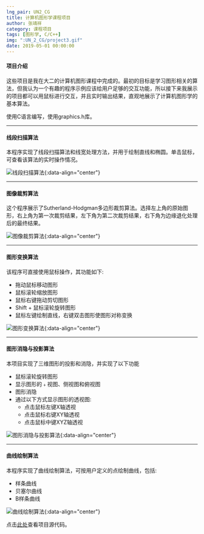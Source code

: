 ```yaml
---
lng_pair: UN2_CG
title: 计算机图形学课程项目
author: 张靖祥
category: 课程项目
tags: [图形学, C/C++]
img: ":UN_2_CG/project3.gif"
date: 2019-05-01 00:00:00
---
```


#### 项目介绍

这些项目是我在大二的计算机图形课程中完成的。最初的目标是学习图形相关的算法，但我认为一个有趣的程序示例应该给用户足够的交互功能，所以接下来我展示的项目都可以用鼠标进行交互，并且实时输出结果，直观地展示了计算机图形学的基本算法。 

<!-- outline-start -->

使用C语言编写，使用graphics.h库。

<!-- outline-end --> 

***

#### 线段扫描算法

本程序实现了线段扫描算法和线宽处理方法，并用于绘制直线和椭圆。单击鼠标，可查看该算法的实时操作情况。 

![线段扫描算法](:UN_2_CG/project1.gif){:data-align="center"}

***

#### 图像裁剪算法

这个程序展示了Sutherland-Hodgman多边形裁剪算法。选择左上角的原始图形，右上角为第一次裁剪结果，左下角为第二次裁剪结果，右下角为边缘退化处理后的最终结果。 

![图像裁剪算法](:UN_2_CG/project2.gif){:data-align="center"}

***

#### 图形变换算法

该程序可直接使用鼠标操作，其功能如下: 

- 拖动鼠标移动图形  
- 鼠标滚轮缩放图形  
- 鼠标右键拖动剪切图形  
- Shift + 鼠标滚轮旋转图形  
- 鼠标左键绘制直线，右键双击图形使图形对称变换 

![图形变换算法](:UN_2_CG/project3.gif){:data-align="center"}

***

#### 图形消隐与投影算法

本项目实现了三维图形的投影和消隐，并实现了以下功能
- 鼠标滚轮旋转图形  
- 显示图形的﹢视图、侧视图和俯视图  
- 图形消隐  
- 通过以下方式显示图形的透视图:  
  - 点击鼠标左键X轴透视
  - 点击鼠标右键XY轴透视
  - 点击鼠标中键XYZ轴透视

![图形消隐与投影算法](:UN_2_CG/project4.gif){:data-align="center"}

***

#### 曲线绘制算法

本程序实现了曲线绘制算法，可按用户定义的点绘制曲线，包括:  
- 样条曲线  
- 贝塞尔曲线  
- B样条曲线 

![曲线绘制算法](:UN_2_CG/project5.gif){:data-align="center"}

点击[此处](https://github.com/Jingxiang-Zhang/Computer-Graphics)查看项目源代码。


